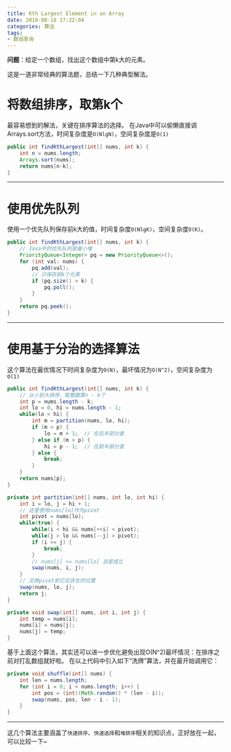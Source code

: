 ```yaml
---
title: Kth Largest Element in an Array
date: 2018-08-18 17:22:04
categories: 算法
tags:
- 数组查询
---
```


**问题**：给定一个数组，找出这个数组中第k大的元素。

这是一道非常经典的算法题，总结一下几种典型解法。

# 将数组排序，取第k个
最容易想到的解法，关键在排序算法的选择。
在Java中可以偷懒直接调Arrays.sort方法，时间复杂度是`O(NlgN)`，空间复杂度是`O(1)`
```java
public int findKthLargest(int[] nums, int k) {
    int n = nums.length;
    Arrays.sort(nums);
    return nums[n-k];
}
```

<!--more-->

---
# 使用优先队列
使用一个优先队列保存前k大的值，时间复杂度`O(NlgK)`，空间复杂度`O(K)`。
```java
public int findKthLargest(int[] nums, int k) {
    // Java中的优先队列是最小堆
    PriorityQueue<Integer> pq = new PriorityQueue<>();
    for (int val: nums) {
        pq.add(val);
        // 只保存前k个元素
        if (pq.size() > k) {
            pq.poll();
        }
    }
    return pq.peek();
}
```

---
# 使用基于分治的选择算法
这个算法在最优情况下时间复杂度为`O(N)`，最坏情况为`O(N^2)`，空间复杂度为`O(1)`
```java
public int findKthLargest(int[] nums, int k) {
    // 从小到大排序，取整数第n - k个
    int p = nums.length - k;
    int lo = 0, hi = nums.length - 1;
    while(lo < hi) {
        int m = partition(nums, lo, hi);
        if (m < p) {
            lo = m + 1;  // 在后半部分查
        } else if (m > p) {
            hi = p - 1;  // 在前半部分查
        } else {
            break;
        }
    }
    return nums[p];
}

private int partition(int[] nums, int lo, int hi) {
    int i = lo, j = hi + 1;
    // 这里使用nums[lo]作为pivot
    int pivot = nums[lo];
    while(true) {
        while(i < hi && nums[++i] < pivot);
        while(j > lo && nums[--j] > pivot);
        if (i >= j) {
            break;
        }
        // nums[j] <= nums[lo] 总是成立
        swap(nums, i, j);
    }
    // 交换pivot到它应该在的位置
    swap(nums, lo, j);
    return j;
}

private void swap(int[] nums, int i, int j) {
    int temp = nums[i];
    nums[i] = nums[j];
    nums[j] = temp;
}
```

基于上面这个算法，其实还可以进一步优化避免出现O(N^2)最坏情况：在排序之前对打乱数组就好啦。
在以上代码中引入如下“洗牌”算法，并在最开始调用它：
```java
private void shuffle(int[] nums) {
    int len = nums.length;
    for (int i = 0; i < nums.length; i++) {
        int pos = (int)(Math.random() * (len - i));
        swap(nums, pos, len - i - 1);
    }
}
```

---

这几个算法主要涵盖了`快速排序`、`快速选择`和`堆排序`相关的知识点，正好放在一起，可以比较一下~
